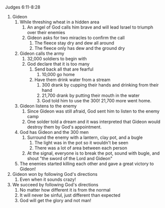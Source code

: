 Judges 6:11-8:28

1. Gideon
	1. While threshing wheat in a hidden area
		1. An angel of God calls him brave and will lead Israel to triumph over their enemies
		2. Gideon asks for two miracles to confirm the call
			1. The fleece stay dry and dew all around
			2. The fleece only has dew and the ground dry
	2. Gideon calls the army
		1. 32,000 soldiers to begin with
		2. God declare that it is too many
			1. Send back all that are fearful
				1. 10,000 go home
			2. Have them drink water from a stream
				1. 300 drank by cupping their hands and drinking from their hand
				2. 21,700 drank by putting their mouth in the water
				3. God told him to use the 300! 21,700 more went home.
	3. Gideon listens to the enemy
		1. Since Gideon was still afraid, God sent him to listen to the enemy camp
		2. One solder told a dream and it was interpreted that Gideon would destroy them by God's appointment.
	4. God has Gideon and the 300 men
		1. Surround the enemy with a lantern, clay pot, and a bugle
			1. The light was in the pot so it wouldn't be seen
			2. There was a lot of area between each person
		2. At the signal, everyone is to break the pot, sound with bugle, and shout "the sword of the Lord and Gideon"
	5. The enemies started killing each other and gave a great victory to Gideon!
2. Gideon won by following God's directions
	1. Even when it sounds crazy!
3. We succeed by following God's directions
	1. No matter how different it is from the normal
	2. It will never be sinful, just different than expected
	3. God will get the glory and not man!